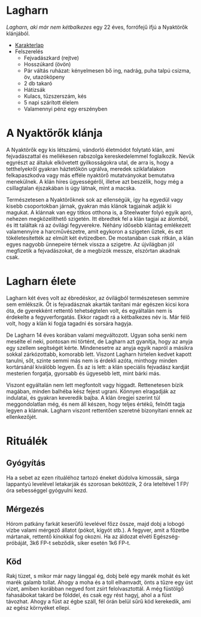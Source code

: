 # Lagharn

_Lagharn, aki már nem kétbalkezes_ egy 22 éves, forrófejű ifjú a Nyaktörők klánjából.

* [Karakterlap](https://docs.google.com/spreadsheets/d/1fZAve-_dOdILUAb4BH9zP0DRYKZMdMKEywAZz3TSJPU/edit?usp=sharing)
* Felszerelés
    * Fejvadászkard (rejtve)
    * Hosszúkard (övön)
    * Pár váltás ruházat: kényelmesen bő ing, nadrág, puha talpú csizma, öv, utazóköpeny
    * 2 db takaró
    * Hátizsák
    * Kulacs, tűzszerszám, kés
    * 5 napi szárított élelem
    * Valamennyi pénz egy erszényben

# A Nyaktörők klánja

A Nyaktörők egy kis létszámú, vándorló életmódot folytató klán, ami fejvadászattal és mellékesen rabszolga kereskedelemmel foglalkozik. Nevük egyrészt az általuk elkövetett gyilkosságokra utal, de arra is, hogy a tetthelyekről gyakran háztetőkön ugrálva, meredek sziklafalakon felkapaszkodva vagy más efféle nyaktörő mutatványokat bemutatva menekülnek. A klán híres ügyességéről, illetve azt beszélik, hogy még a csillagtalan éjszakában is úgy látnak, mint a macska.

Természetesen a Nyaktörőknek sok az ellenségük, így ha egyedül vagy kisebb csoportokban járnak, gyakran más klánok tagjainak adják ki magukat. A klánnak van egy titkos otthona is, a Steelwater folyó egyik apró, nehezen megközelíthető szigetén. Itt ébredtek fel a klán tagjai az álomból, és itt találtak rá az óvilági fegyverekre. Néhány idősebb klántag emlékezett valamennyire a harcművészetre, amit egykoron a szigeten űztek, és ezt tökéletesítették az elmúlt két évtizedben. De mostanában csak ritkán, a klán egyes nagyobb ünnepeire térnek vissza a szigetre. Az újvilágban jól megfizetik a fejvadászokat, de a megbízók messze, elszórtan akadnak csak.

# Lagharn élete

Lagharn két éves volt az ébredéskor, az óvilágból természetesen semmire sem emlékszik. Őt is fejvadásznak akarták tanítani már egészen kicsi kora óta, de gyerekként rettentő tehetségtelen volt, és egyáltalán nem is érdekelte a fegyverforgatás. Ekkor ragadt rá a kétbalkezes név is. Már félő volt, hogy a klán ki fogja tagadni és sorsára hagyja.

De Lagharn 14 éves korában valami megváltozott. Ugyan soha senki nem mesélte el neki, pontosan mi történt, de Lagharn azt gyanítja, hogy az anyja egy szellem segítségét kérte. Mindenesetre az anyja egyik napról a másikra sokkal zárkózottabb, komorabb lett. Viszont Lagharn hirtelen kedvet kapott tanulni, sőt, szinte semmi más nem is érdekli azóta, minthogy minden kortársánál kiválóbb legyen. És az is lett: a klán speciális fejvadász kardját mesterien forgatja, gyorsabb és ügyesebb lett, mint bárki más.

Viszont egyáltalán nem lett megfontolt vagy higgadt. Rettenetesen bízik magában, minden balhéba kész fejest ugrani. Könnyen elragadják az indulatai, és gyakran keveredik bajba. A klán öregjei szerint túl meggondolatlan még, és nem áll készen, hogy teljes értékű, felnőtt tagja legyen a klánnak. Lagharn viszont rettentően szeretné bizonyítani ennek az ellenkezőjét.

# Rituálék

## Gyógyítás

Ha a sebet az ezen rituáléhoz tartozó éneket dúdolva kimossák, sárga lappantyú levelével letakarják és szorosan bekötözik, 2 óra leteltével 1 FP/óra sebességgel gyógyulni kezd.

## Mérgezés

Hórom patkány farkát keserűfű levelével főzz össze, majd dobj a lobogó vízbe valami mérgező állatot (pókot, kígyót stb.). A fegyver, amit a főzetbe mártanak, rettentő kínokkal fog okozni. Ha az áldozat elvéti Egészség-próbáját, 3k6 FP-t sebződik, siker esetén 1k6 FP-t.

## Köd

Rakj tüzet, s mikor már nagy lánggal ég, dobj belé egy marék mohát és két marék galamb tollat. Ahogy a moha és a toll elhamvadt, önts a tűzre egy üst vizet, amiben korábban negyed font zsírt felolvasztottál. A még füstölgő fahasábokat takard be földdel, és csak egy rést hagyj, ahol a a füst távozhat. Ahogy a füst az égbe száll, fél órán belül sűrű köd kerekedik, ami az egész környéket ellepi.